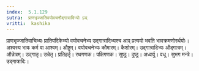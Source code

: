 ```yaml
---
index:  5.1.129
sutra:  प्राणभृज्जातिवयोवचनौद्गात्रादिभ्यो ऽञ्
vritti:  kashika 
---
```


प्राणभृज्जातिवाचिभ्यः प्रातिपदिकेभ्यो वयोवचनेभ्य उद्गात्रादिभ्यश्च अञ् प्रत्ययो भवति भावक्रमणोरर्थयोः। अश्वस्य भावः कर्म वा आश्वम्। औष्ट्रम्। वयोवचनेभ्यः कौमारम्। कैशोरम्। उद्गात्रादिभ्यः औद्गात्रम्। औन्नेत्रम्। उद्गातृ। उन्नेतृ। प्रतिहर्तृ। रथगणक। पक्षिगणक। सुष्ठु। दुष्ठु। अध्वर्यु। वधू। सुभग मन्त्रे। उद्गात्रादिः।


